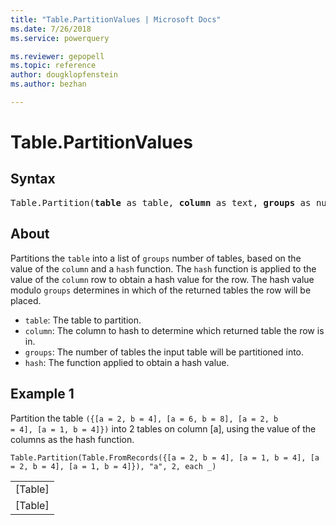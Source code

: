 ```yaml
---
title: "Table.PartitionValues | Microsoft Docs"
ms.date: 7/26/2018
ms.service: powerquery

ms.reviewer: gepopell
ms.topic: reference
author: dougklopfenstein
ms.author: bezhan

---
```

# Table.PartitionValues

## Syntax

<pre>
Table.Partition(<b>table</b> as table, <b>column</b> as text, <b>groups</b> as number, <b>hash</b> as function) as list
</pre>
  
## About  
Partitions the <code>table</code> into a list of <code>groups</code> number of tables, based on the value of the <code>column</code> and a <code>hash</code> function. The <code>hash</code> function is applied to the value of the <code>column</code> row to obtain a hash value for the row. The hash value modulo <code>groups</code> determines in which of the returned tables the row will be placed. <ul> <li><code>table</code>: The table to partition.</li> <li><code>column</code>: The column to hash to determine which returned table the row is in.</li> <li><code>groups</code>: The number of tables the input table will be partitioned into.</li> <li><code>hash</code>: The function applied to obtain a hash value.</li> </ul> 

## Example 1

Partition the table <code>({[a = 2, b = 4], [a = 6, b = 8], [a = 2, b = 4], [a = 1, b = 4]})</code> into 2 tables on column [a], using the value of the columns as the hash function.

```powerquery-m
Table.Partition(Table.FromRecords({[a = 2, b = 4], [a = 1, b = 4], [a = 2, b = 4], [a = 1, b = 4]}), "a", 2, each _)
```

<table> <tr><td>[Table]</td></tr> <tr><td>[Table]</td></tr> </table>

